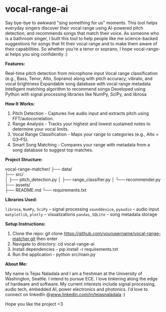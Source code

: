 # vocal-range-ai

Say bye-bye to awkward "sing something for us" moments. This tool helps everyday singers discover their vocal range using AI-powered pitch detection, and recommends songs that match their voice. As someone who is a bathroom singer, I built this tool to help people like me science-backed suggestions for songs that fit their vocal range and to make them aware of their capabilities. So whether you’re a tenor or soprano, I hope vocal-range-ai helps you sing confidently :)

**Features:**

Real-time pitch detection from microphone input
Vocal range classification (e.g., Bass, Tenor, Alto, Soprano) along with pitch accuracy, vibrato, and vocal brightness
Expandable song database with vocal range metadata
Intelligent matching algorithm to recommend songs
Developed using Python with signal processing libraries like NumPy, SciPy, and librosa

**How It Works:**

1. Pitch Detection - Captures live audio input and extracts pitch using FFT/autocorrelation.
2. Range Analysis - Tracks your highest and lowest sustained notes to determine your vocal limits.
3. Vocal Range Classification - Maps your range to categories (e.g., Alto = G3–F5).
4. Smart Song Matching - Compares your range with metadata from a song database to suggest top matches.

**Project Structure:**

vocal-range-matcher/
├── data/                 
├── src/                  
│   ├── pitch_detection.py
│   ├── range_classifier.py
│   └── recommender.py
├── assets/               
├── README.md
└── requirements.txt

**Libraries Used:**

`librosa`, `NumPy`, `SciPy` – signal processing
`sounddevice`, `pyaudio` – audio input
`matplotlib`, `plotly` – visualizations
`pandas`, `SQLite` – song metadata storage

**Setup Instructions:**

1. Clone the repo: git clone https://github.com/yourusername/vocal-range-matcher.git then enter
2. Navigate to directory: cd vocal-range-ai
3. Install dependencies - pip install -r requirements.txt
4. Run the application - python src/main.py

**About Me:**

My name is Tejas Naladala and I am a freshman at the University of Washington, Seattle. I intend to pursue ECE. I love tinkering along the edge of hardware and software. My current interests include signal processing, audio tech, embedded AI, power electronics and photonics. I'd love to connect on linkedIn @www.linkedin.com/in/tejasnaladala :) 

Hope you like the project <3
